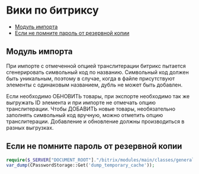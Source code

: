 # Вики по битриксу

- [Модуль импорта](#Модуль_импорта)
- [Если не помните пароль от резервной копии](#Если_не_помните_пароль_от_резервной_копии)

## Модуль импорта
При импорте с отмеченной опцией транслитерации битрикс пытается сгенерировать символьный код по названию. Символьный код должен быть уникальным, поэтому в случае, когда в файле присутствуют элементы с одинаковым названием, дубль не может быть добавлен.

Если необходимо ОБНОВИТЬ товары, при экспорте необходимо так же выгружать ID элемента и при импорте не отмечать опцию транслитерации.
Чтобы ДОБАВИТЬ новые товары, необязательно заполнять символьный код вручную, можно отметить опцию транслитерации.
Добавление и обновление должны производиться в разных выгрузках.

## Если не помните пароль от резервной копии
```php
require($_SERVER["DOCUMENT_ROOT"]."/bitrix/modules/main/classes/general/backup.php");
var_dump(CPasswordStorage::Get('dump_temporary_cache'));
```
